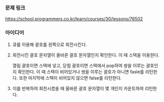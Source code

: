 ### 문제 링크

https://school.programmers.co.kr/learn/courses/30/lessons/76502

### 아이디어

1. 큐를 이용해 괄호를 왼쪽으로 회전시킨다. 
2. 회전시킨 괄호 문자열이 올바른 괄호 문자열인지 확인한다. 이 때 스택을 이용한다.
    
    열림 괄호이면 스택에 넣고, 닫힘 괄호이면 스택에서 pop하여 쌍을 이루는 괄호인지 확인한다. 이 때 스택이 비어있거나 쌍을 이루는 괄호가 아니면 fasle를 리턴한다. 또한 마지막에 스택이 비어있지 않으면 false를 리턴한다. 
    
3. 이를 반복하여 회전시켰을 때 올바른 괄호 문자열이 몇 개인지 카운트하여 리턴한다.
